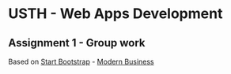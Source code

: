# USTH - Web Apps Development
## Assignment 1 - Group work

Based on [Start Bootstrap](http://startbootstrap.com/) - [Modern Business](http://startbootstrap.com/template-overviews/modern-business/)